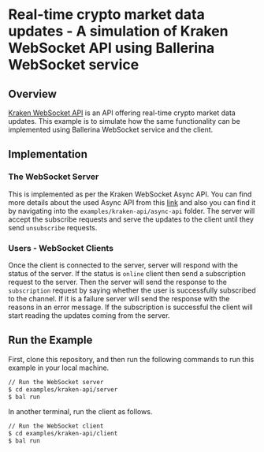 # Real-time crypto market data updates - A simulation of Kraken WebSocket API using Ballerina WebSocket service

## Overview

[Kraken WebSocket API](https://docs.kraken.com/websockets/) is an API offering real-time crypto market data updates. This example is to simulate how the same functionality can be implemented using Ballerina WebSocket service and the client.

## Implementation

### The WebSocket Server
This is implemented as per the Kraken WebSocket Async API. You can find more details about the used Async API from this [link](https://www.asyncapi.com/blog/websocket-part1) and also you can find it by navigating into the `examples/kraken-api/async-api` folder.
The server will accept the subscribe requests and serve the updates to the client until they send `unsubscribe` requests.

### Users - WebSocket Clients
Once the client is connected to the server, server will respond with the status of the server. If the status is `online` client then send a subscription request to the server. Then the server will send the response to the `subscription` request by saying whether the user is successfully subscribed to the channel. If it is a failure server will send the response with the reasons in an error message. If the subscription is successful the client will start reading the updates coming from the server.

## Run the Example

First, clone this repository, and then run the following commands to run this example in your local machine.

```sh
// Run the WebSocket server
$ cd examples/kraken-api/server
$ bal run
```

In another terminal, run the client as follows.
```sh
// Run the WebSocket client
$ cd examples/kraken-api/client
$ bal run
```